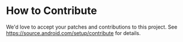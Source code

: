 # How to Contribute

We'd love to accept your patches and contributions to this project. See
https://source.android.com/setup/contribute for details.
